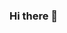 ### Hi there 👋

<!--
**dctheprodigy/dctheprodigy** is a ✨ _special_ ✨ repository because its `README.md` (this file) appears on your GitHub profile.


Open Github Desktop and select the repository you just cloned in the left column.
